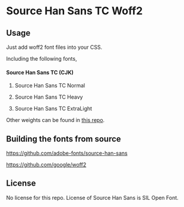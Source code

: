 Source Han Sans TC Woff2
=================================

## Usage

Just add woff2 font files into your CSS.

Including the following fonts,

#### Source Han Sans TC (CJK)

1. Source Han Sans TC Normal

1. Source Han Sans TC Heavy

1. Source Han Sans TC ExtraLight

Other weights can be found in [this repo](https://github.com/magiclen/source-han-sans-tc-woff2).

## Building the fonts from source

https://github.com/adobe-fonts/source-han-sans

https://github.com/google/woff2

## License

No license for this repo. License of Source Han Sans is SIL Open Font.